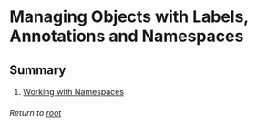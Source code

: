 # Managing Objects with Labels, Annotations and Namespaces

## Summary

1. [Working with Namespaces](01workingWithNamespaces.md)

###### Return to [root](https://github.com/l12f3r/CKAstudy/)